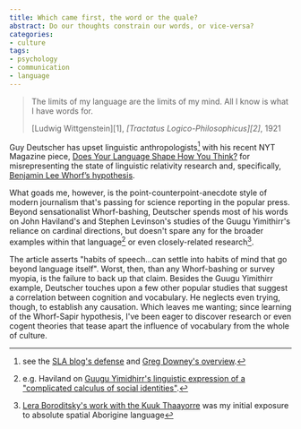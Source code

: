 ```yaml
---
title: Which came first, the word or the quale?
abstract: Do our thoughts constrain our words, or vice-versa?
categories:
- culture
tags:
- psychology
- communication
- language
---
```


> The limits of my language are the limits of my mind. All I know is what I have words for.
> <footer>[Ludwig Wittgenstein][1], <cite>[Tractatus Logico-Philosophicus][2]</cite>, 1921</footer>

Guy Deutscher has upset linguistic anthropologists[^1] with his recent NYT Magazine piece, [Does Your Language Shape How You Think?][5] for misrepresenting the state of linguistic relativity research and, specifically, [Benjamin Lee Whorf’s hypothesis][6].

What goads me, however, is the point-counterpoint-anecdote style of modern journalism that's passing for science reporting in the popular press.  Beyond sensationalist Whorf-bashing, Deutscher spends most of his words on John Haviland's and Stephen Levinson's studies of the Guugu Yimithirr's reliance on cardinal directions, but doesn't spare any for the broader examples within that language[^2] or even closely-related research[^3].

The article asserts "habits of speech…can settle into habits of mind that go beyond language itself".  Worst, then, than any Whorf-bashing or survey myopia, is the failure to back up that claim.  Besides the Guugu Yimithirr example, Deutscher touches upon a few other popular studies that suggest a correlation between cognition and vocabulary.  He neglects even trying, though, to establish any causation.  Which leaves me wanting; since learning of the Whorf-Sapir hypothesis, I've been eager to discover research or even cogent theories that tease apart the influence of vocabulary from the whole of culture.

   [1]: http://plato.stanford.edu/entries/wittgenstein/
   [2]: http://www.gutenberg.org/etext/5740
   [3]: http://www.linguisticanthropology.org/2010/09/01/linguistic-relativity-whorf-linguistic-anthropology/
   [4]: http://neuroanthropology.net/2010/08/31/the-new-linguistic-relativism-guy-deutscher-in-the-nytimes/
   [5]: http://www.nytimes.com/2010/08/29/magazine/29language-t.html?_r=1
   [6]: http://plato.stanford.edu/entries/relativism/supplement2.html
   [7]: http://www.anthro.ucsd.edu/~jhaviland/Publications/How2TalkGY/How2TalkBiL.pdf
   [8]: http://www.edge.org/3rd_culture/boroditsky09/boroditsky09_index.html


[^1]: see the [SLA blog's defense][3] and [Greg Downey's overview][4].
[^2]: e.g. Haviland on [Guugu Yimidhirr's linguistic expression of  a "complicated calculus of social identities"][7].
[^3]: [Lera Boroditsky's work with the Kuuk Thaayorre][8] was my initial exposure to absolute spatial Aborigine language
